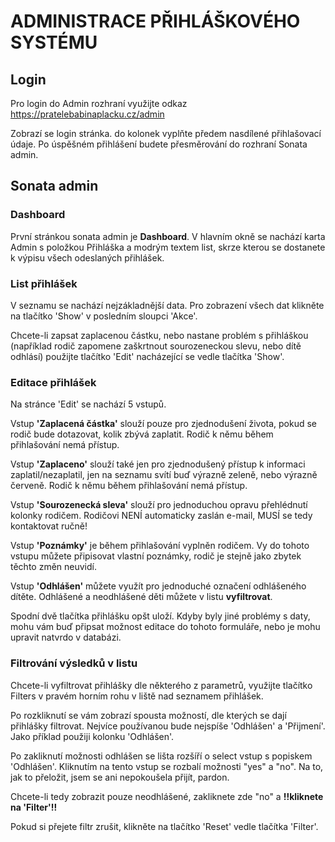 # ADMINISTRACE PŘIHLÁŠKOVÉHO SYSTÉMU

## Login
Pro login do Admin rozhraní využijte odkaz https://pratelebabinaplacku.cz/admin

Zobrazí se login stránka. do kolonek vyplňte předem nasdílené přihlašovací údaje. Po úspěšném přihlášení budete přesměrování do rozhraní Sonata admin.

## Sonata admin
### Dashboard
První stránkou sonata admin je **Dashboard**. V hlavním okně se nachází karta Admin s položkou Přihláška a modrým textem list, skrze kterou se dostanete k výpisu všech odeslaných přihlášek.

### List přihlášek
V seznamu se nachází nejzákladnější data. Pro zobrazení všech dat klikněte na tlačítko 'Show' v posledním sloupci 'Akce'.

Chcete-li zapsat zaplacenou částku, nebo nastane problém s přihláškou (například rodič zapomene zaškrtnout sourozeneckou slevu, nebo dítě odhlásí) použijte tlačítko 'Edit' nacházející se vedle tlačítka 'Show'.

### Editace přihlášek
Na stránce 'Edit' se nachází 5 vstupů. 

Vstup **'Zaplacená částka'** slouží pouze pro zjednodušení života, pokud se rodič bude dotazovat, kolik zbývá zaplatit. Rodič k němu během přihlašování nemá přístup.

Vstup **'Zaplaceno'** slouží také jen pro zjednodušený přístup k informaci zaplatil/nezaplatil, jen na seznamu svítí buď výrazně zeleně, nebo výrazně červeně. Rodič k němu během přihlašování nemá přístup.

Vstup **'Sourozenecká sleva'** slouží pro jednoduchou opravu přehlédnutí kolonky rodičem. Rodičovi NENÍ automaticky zaslán e-mail, MUSÍ se tedy kontaktovat ručně!

Vstup **'Poznámky'** je během přihlašování vyplněn rodičem. Vy do tohoto vstupu můžete připisovat vlastní poznámky, rodič je stejně jako zbytek těchto změn neuvidí.

Vstup **'Odhlášen'** můžete využít pro jednoduché označení odhlášeného dítěte. Odhlášené a neodhlášené děti můžete v listu **vyfiltrovat**.

Spodní dvě tlačítka přihlášku opšt uloží. Kdyby byly jiné problémy s daty, mohu vám buď připsat možnost editace do tohoto formuláře, nebo je mohu upravit natvrdo v databázi.
### Filtrování výsledků v listu
Chcete-li vyfiltrovat přihlášky dle některého z parametrů, využijte tlačítko Filters v pravém horním rohu v liště nad seznamem přihlášek.

Po rozkliknutí se vám zobrazí spousta možností, dle kterých se dají přihlášky filtrovat. Nejvíce používanou bude nejspíše 'Odhlášen' a 'Přijmení'. Jako příklad použiji kolonku 'Odhlášen'.

Po zakliknutí možnosti odhlášen se lišta rozšíří o select vstup s popiskem 'Odhlášen'. Kliknutím na tento vstup se rozbalí možnosti "yes" a "no". Na to, jak to přeložit, jsem se ani nepokoušela přijít, pardon.

Chcete-li tedy zobrazit pouze neodhlášené, zakliknete zde "no" a **!!kliknete na 'Filter'!!**

Pokud si přejete filtr zrušit, klikněte na tlačítko 'Reset' vedle tlačítka 'Filter'.
